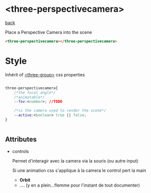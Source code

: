 # &lt;three-perspectivecamera&gt;

[back](../readme.md)

Place a Perspective Camera into the scene

```html
<three-perspectivecamera></three-perspectivecamera>
```


# Style

Inhérit of  [&lt;three-group&gt;](threegroup.md#styles) css properties

```Css

three-perspectivecamera{
    /*the focal angle*/
    /*animatable*/
    --fov:<number>; //TODO

    /*is the camera used to render the scene*/
    --active:<boolean> true || false;
}



```

## Attributes
 - controls
    
    Permet d'interagir avec la camera via la souris (ou autre input)
    
    Si une animation css s'applique à la camera le control pert la main
   - **Orbit**
   - .... (y en a plein...flemme pour l'instant de tout documenter)
